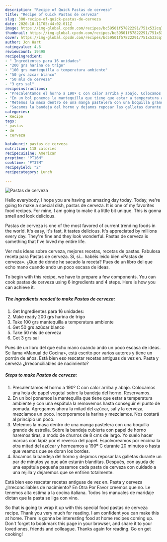 ```yaml
---
description: "Recipe of Quick Pastas de cerveza"
title: "Recipe of Quick Pastas de cerveza"
slug: 300-recipe-of-quick-pastas-de-cerveza
date: 2020-10-11T05:44:02.011Z
image: https://img-global.cpcdn.com/recipes/bc59501f57822291/751x532cq70/pastas-de-cerveza-foto-principal.jpg
thumbnail: https://img-global.cpcdn.com/recipes/bc59501f57822291/751x532cq70/pastas-de-cerveza-foto-principal.jpg
cover: https://img-global.cpcdn.com/recipes/bc59501f57822291/751x532cq70/pastas-de-cerveza-foto-principal.jpg
author: Jon Hart
ratingvalue: 4.6
reviewcount: 19498
recipeingredient:
- " Ingredientes para 16 unidades"
- "200 grs harina de trigo"
- "100 grs mantequilla a temperatura ambiente"
- "50 grs azcar blanco"
- "50 mls de cerveza"
- "3 grs sal"
recipeinstructions:
- "Precalentamos el horno a 190º C con calor arriba y abajo. Colocamos una hoja de papel vegetal sobre la bandeja del horno. Reservamos."
- "En un bol ponemos la mantequilla que tiene que estar a temperatura ambiente y con una espátula la removemos hasta conseguir el punto de pomada. Agregamos ahora la mitad del azúcar, sal y la cerveza, mezclamos un poco. Incorporamos la harina y mezclamos. Nos costará al principio un poco."
- "Metemos la masa dentro de una manga pastelera con una boquilla grande de estrella. Sobre la bandeja cubierta con papel de horno haremos tiras, a modo de churros de 8 cms de largo. Yo suelo hacer marcas con lápiz por el reverso del papel. Espolvoreamos por encima la otra mitad del azúcar y horneamos a 190º C durante 20 minutos o hasta que veamos que se doran los bordes."
- "Sacamos la bandeja del horno y dejamos reposar las galletas durante un par de minutos ya que aún estarán blanditas. Después, con ayuda de una espátula pequeña pasamos cada pasta de cerveza con cuidado a una rejilla y dejaremos que se enfríen totalmente."
categories:
- Recipe
tags:
- pastas
- de
- cerveza

katakunci: pastas de cerveza 
nutrition: 118 calories
recipecuisine: American
preptime: "PT16M"
cooktime: "PT37M"
recipeyield: "2"
recipecategory: Lunch

---
```



![Pastas de cerveza](https://img-global.cpcdn.com/recipes/bc59501f57822291/751x532cq70/pastas-de-cerveza-foto-principal.jpg)

Hello everybody, I hope you are having an amazing day today. Today, we're going to make a special dish, pastas de cerveza. It is one of my favorites food recipes. For mine, I am going to make it a little bit unique. This is gonna smell and look delicious.

Pastas de cerveza is one of the most favored of current trending foods in the world. It's easy, it's fast, it tastes delicious. It's appreciated by millions every day. They're fine and they look wonderful. Pastas de cerveza is something that I've loved my entire life.

Ver más ideas sobre cerveza, mejores recetas, recetas de pastas. Fabulosa receta para Pastas de cerveza. Sí, sí… habéis leído bien «Pastas de cerveza». ¿Que de dónde he sacado la receta? Pues de un libro del que echo mano cuando ando un poco escasa de ideas.


To begin with this recipe, we have to prepare a few components. You can cook pastas de cerveza using 6 ingredients and 4 steps. Here is how you can achieve it.

<!--inarticleads1-->

##### The ingredients needed to make Pastas de cerveza:

1. Get  Ingredientes para 16 unidades:
1. Make ready 200 grs harina de trigo
1. Take 100 grs mantequilla a temperatura ambiente
1. Get 50 grs azúcar blanco
1. Take 50 mls de cerveza
1. Get 3 grs sal


Pues de un libro del que echo mano cuando ando un poco escasa de ideas. Se llama «Manual de Cocina», está escrito por varios autores y tiene un porrón de años. Está bien eso rescatar recetas antiguas de vez en. Pasta y cerveza ¿Irreconciliables de nacimiento? 

<!--inarticleads2-->

##### Steps to make Pastas de cerveza:

1. Precalentamos el horno a 190º C con calor arriba y abajo. Colocamos una hoja de papel vegetal sobre la bandeja del horno. Reservamos.
1. En un bol ponemos la mantequilla que tiene que estar a temperatura ambiente y con una espátula la removemos hasta conseguir el punto de pomada. Agregamos ahora la mitad del azúcar, sal y la cerveza, mezclamos un poco. Incorporamos la harina y mezclamos. Nos costará al principio un poco.
1. Metemos la masa dentro de una manga pastelera con una boquilla grande de estrella. Sobre la bandeja cubierta con papel de horno haremos tiras, a modo de churros de 8 cms de largo. Yo suelo hacer marcas con lápiz por el reverso del papel. Espolvoreamos por encima la otra mitad del azúcar y horneamos a 190º C durante 20 minutos o hasta que veamos que se doran los bordes.
1. Sacamos la bandeja del horno y dejamos reposar las galletas durante un par de minutos ya que aún estarán blanditas. Después, con ayuda de una espátula pequeña pasamos cada pasta de cerveza con cuidado a una rejilla y dejaremos que se enfríen totalmente.


Está bien eso rescatar recetas antiguas de vez en. Pasta y cerveza ¿Irreconciliables de nacimiento? En Otra Por Favor creemos que no. Le tenemos alta estima a la cocina italiana. Todos los manuales de maridaje dictan que la pasta se liga con vino. 

So that is going to wrap it up with this special food pastas de cerveza recipe. Thank you very much for reading. I am confident you can make this at home. There is gonna be interesting food at home recipes coming up. Don't forget to bookmark this page in your browser, and share it to your loved ones, friends and colleague. Thanks again for reading. Go on get cooking!
